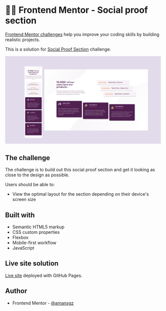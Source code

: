 # 👩‍💻 Frontend Mentor - Social proof section

[Frontend Mentor challenges](https://www.frontendmentor.io/) help you improve your coding skills by building realistic projects.

This is a solution for [Social Proof Section](https://www.frontendmentor.io/challenges/social-proof-section-6e0qTv_bA) challenge.

![Design preview for the Social proof section](./css/images/preview.png)


## The challenge

The challenge is to build out this social proof section and get it looking as close to the design as possible.

Users should be able to:

- View the optimal layout for the section depending on their device's screen size

## Built with

- Semantic HTML5 markup
- CSS custom properties
- Flexbox
- Mobile-first workflow
- JavaScript 

## Live site solution

[Live site](https://amansgz.github.io/css-social-proof-section/) deployed with GitHub Pages.

## Author

- Frontend Mentor - [@amansgz](https://www.frontendmentor.io/profile/amansgz)